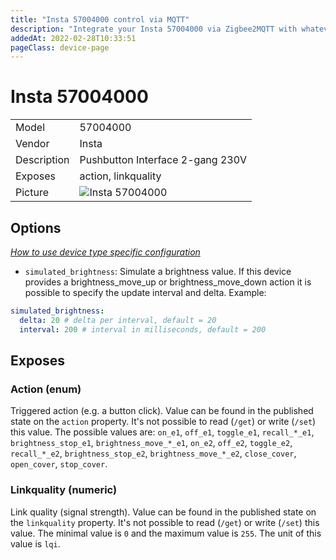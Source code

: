 ```yaml
---
title: "Insta 57004000 control via MQTT"
description: "Integrate your Insta 57004000 via Zigbee2MQTT with whatever smart home infrastructure you are using without the vendor's bridge or gateway."
addedAt: 2022-02-28T10:33:51
pageClass: device-page
---
```


<!-- !!!! -->
<!-- ATTENTION: This file is auto-generated through docgen! -->
<!-- You can only edit the "Notes"-Section between the two comment lines "Notes BEGIN" and "Notes END". -->
<!-- Do not use h1 or h2 heading within "## Notes"-Section. -->
<!-- !!!! -->

# Insta 57004000

|     |     |
|-----|-----|
| Model | 57004000  |
| Vendor  | Insta  |
| Description | Pushbutton Interface 2-gang 230V |
| Exposes | action, linkquality |
| Picture | ![Insta 57004000](https://www.zigbee2mqtt.io/images/devices/57004000.jpg) |


<!-- Notes BEGIN: You can edit here. Add "## Notes" headline if not already present. -->


<!-- Notes END: Do not edit below this line -->


## Options
*[How to use device type specific configuration](../zigbee2mqtt.io/docs/guide/configuration/devices-groups.md#specific-device-options)*

* `simulated_brightness`: Simulate a brightness value. If this device provides a brightness_move_up or brightness_move_down action it is possible to specify the update interval and delta. Example:
```yaml
simulated_brightness:
  delta: 20 # delta per interval, default = 20
  interval: 200 # interval in milliseconds, default = 200
```


## Exposes

### Action (enum)
Triggered action (e.g. a button click).
Value can be found in the published state on the `action` property.
It's not possible to read (`/get`) or write (`/set`) this value.
The possible values are: `on_e1`, `off_e1`, `toggle_e1`, `recall_*_e1`, `brightness_stop_e1`, `brightness_move_*_e1`, `on_e2`, `off_e2`, `toggle_e2`, `recall_*_e2`, `brightness_stop_e2`, `brightness_move_*_e2`, `close_cover`, `open_cover`, `stop_cover`.

### Linkquality (numeric)
Link quality (signal strength).
Value can be found in the published state on the `linkquality` property.
It's not possible to read (`/get`) or write (`/set`) this value.
The minimal value is `0` and the maximum value is `255`.
The unit of this value is `lqi`.

